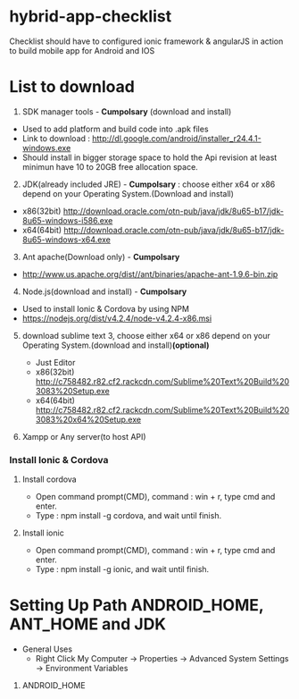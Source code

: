 # hybrid-app-checklist
Checklist should have to configured ionic framework &amp; angularJS in action to build mobile app for Android and IOS

# List to download
1) SDK manager tools - **Cumpolsary** (download and install)
  - Used to add platform and build code into .apk files
  - Link to download : http://dl.google.com/android/installer_r24.4.1-windows.exe
  - Should install in bigger storage space to hold the Api revision at least minimun have 10 to 20GB free allocation space.

2) JDK(already included JRE) - **Cumpolsary** : choose either x64 or x86 depend on your Operating System.(Download and install)
  - x86(32bit) http://download.oracle.com/otn-pub/java/jdk/8u65-b17/jdk-8u65-windows-i586.exe
  - x64(64bit) http://download.oracle.com/otn-pub/java/jdk/8u65-b17/jdk-8u65-windows-x64.exe

3) Ant apache(Download only)  - **Cumpolsary** 
  - http://www.us.apache.org/dist//ant/binaries/apache-ant-1.9.6-bin.zip
   
4) Node.js(download and install)  - **Cumpolsary** 
  - Used to install Ionic & Cordova by using NPM
  - https://nodejs.org/dist/v4.2.4/node-v4.2.4-x86.msi

5) download sublime text 3, choose either x64 or x86 depend on your Operating System.(download and install)**(optional)**
   - Just Editor
   - x86(32bit) http://c758482.r82.cf2.rackcdn.com/Sublime%20Text%20Build%203083%20Setup.exe
   - x64(64bit) http://c758482.r82.cf2.rackcdn.com/Sublime%20Text%20Build%203083%20x64%20Setup.exe

6) Xampp or Any server(to host API)

### Install Ionic & Cordova
1) Install cordova
   - Open command prompt(CMD), command : win + r, type cmd and enter.
   - Type : npm install -g cordova, and wait until finish.

2) Install ionic
   - Open command prompt(CMD), command : win + r, type cmd and enter.
   - Type : npm install -g ionic, and wait until finish.

# Setting Up Path ANDROID_HOME, ANT_HOME and JDK
- General Uses
  - Right Click My Computer -> Properties -> Advanced System Settings -> Environment Variables
  
1) ANDROID_HOME
